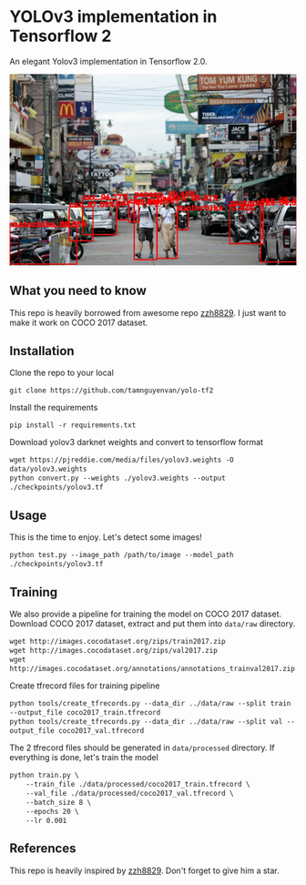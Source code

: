 # YOLOv3 implementation in Tensorflow 2
An elegant Yolov3 implementation in Tensorflow 2.0.

![prediction](./assets/street_out.jpg)
## What you need to know
This repo is heavily borrowed from awesome repo [zzh8829](https://github.com/zzh8829/yolov3-tf2). I just want to make it work on COCO 2017 dataset.
## Installation
Clone the repo to your local
```
git clone https://github.com/tamnguyenvan/yolo-tf2
```
Install the requirements
```
pip install -r requirements.txt
```
Download yolov3 darknet weights and convert to tensorflow format
```
wget https://pjreddie.com/media/files/yolov3.weights -O data/yolov3.weights
python convert.py --weights ./yolov3.weights --output ./checkpoints/yolov3.tf
```
## Usage
This is the time to enjoy. Let's detect some images!
```
python test.py --image_path /path/to/image --model_path ./checkpoints/yolov3.tf
```

## Training
We also provide a pipeline for training the model on COCO 2017 dataset.
Download COCO 2017 dataset, extract and put them into `data/raw` directory.
```
wget http://images.cocodataset.org/zips/train2017.zip
wget http://images.cocodataset.org/zips/val2017.zip
wget http://images.cocodataset.org/annotations/annotations_trainval2017.zip
```
Create tfrecord files for training pipeline
```
python tools/create_tfrecords.py --data_dir ../data/raw --split train --output_file coco2017_train.tfrecord
python tools/create_tfrecords.py --data_dir ../data/raw --split val --output_file coco2017_val.tfrecord
```
The 2 tfrecord files should be generated in `data/processed` directory.
If everything is done, let's train the model
```
python train.py \
	--train_file ./data/processed/coco2017_train.tfrecord \
	--val_file ./data/processed/coco2017_val.tfrecord \
	--batch_size 8 \
	--epochs 20 \
	--lr 0.001
```

## References
This repo is heavily inspired by [zzh8829](https://github.com/zzh8829/yolov3-tf2). Don't forget to give him a star.
